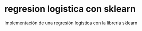 # regresion logistica con sklearn

Implementación de una regresión logistica con la libreria sklearn
